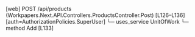 [web] POST /api/products  (Workpapers.Next.API.Controllers.ProductsController.Post)  [L126–L136] [auth=AuthorizationPolicies.SuperUser]
  └─ uses_service UnitOfWork
    └─ method Add [L133]

